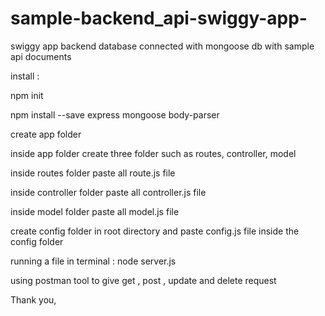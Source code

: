 # sample-backend_api-swiggy-app-
swiggy app backend database connected with mongoose db with sample api documents

install :

npm init

npm install --save express mongoose body-parser

create app folder

inside app folder create three folder such as routes, controller, model

inside routes folder paste all route.js file


inside controller folder paste all controller.js file


inside model folder paste all model.js file


create config folder in root directory and paste config.js file inside the config folder


running a file in terminal : node server.js 


using postman tool to give get , post , update and delete request


Thank you,




